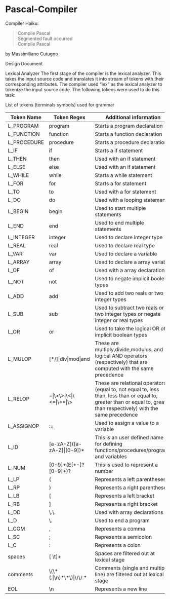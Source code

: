 # Pascal-Compiler

Compiler Haiku:

> Compile Pascal  
Segmented fault occurred  
Compile Pascal

by
Massimiliano Cutugno
















Design Document

Lexical Analyzer
	The first stage of the compiler is the lexical analyzer. This takes the input source code and translates it into stream of tokens with their corresponding attributes. The compiler used “lex” as the lexical analyzer to tokenize the input source code. The following tokens were used to do this task:

List of tokens (terminals symbols) used for grammar

| Token Name | Token Regex | Additional information |
| --- | --- | --- |
| L_PROGRAM | program | Starts a program declaration |
| L_FUNCTION | function | Starts a function declaration |
| L_PROCEDURE | procedure | Starts a procedure declaration |
| L_IF | if | Starts a if statement |
| L_THEN | then | Used with an if statement |
| L_ELSE | else | Used with an if statement |
| L_WHILE | while | Starts a while statement |
| L_FOR | for | Starts a for statement |
| L_TO | to | Used with a for statement |
| L_DO | do | Used with a looping statements |
| L_BEGIN | begin | Used to start multiple statements |
| L_END | end | Used to end multiple statements |
| L_INTEGER | integer | Used to declare integer type |
| L_REAL | real | Used to declare real type |
| L_VAR | var | Used to declare a variable |
| L_ARRAY | array | Used to declare a array variable |
| L_OF | of | Used with a array declaration |
| L_NOT | not | Used to negate implicit boolean types |
| L_ADD | add | Used to add two reals or two integer types |
| L_SUB | sub | Used to subtract two reals or two integer types or negate integer or real types |
| L_OR | or | Used to take the logical OR of implicit boolean types |
| L_MULOP | [*/]\|div\|mod\|and | These are multiply,divide,modulus, and logical AND operators (respectively) that are computed with the same precedence |
| L_RELOP | =\|\\<\\>\|\\<\|\\<=\|\\>=\|\\> | These are relational operators (equal to, not equal to, less than, less than or equal to, greater than or equal to, greater than respectively) with the same precedence |
| L_ASSIGNOP | := | Used to assign a value to a variable |
| L_ID | \[a-zA-Z\](\[a-zA-Z\]\|\[0-9\])* | This is an user defined name for defining functions/procedures/programs and variables |
| L_NUM | \[0-9\]+(E\[+-\]?\[0-9\]+)? | This is used to represent a number |
| L_LP | ( | Represents a left parentheses |
| L_RP | ) | Represents a right parentheses |
| L_LB | \[ | Represents a left bracket |
| L_RB | \] | Represents a right bracket |
| L_DD | \\.\\. | Used with array declarations |
| L_D | \\. | Used to end a program |
| L_COM | , |  Represents a comma |
| L_SC | ; | Represents a semicolon | 
| L_C | : | Represents a colon |
| spaces | \[ \t\]+ | Spaces are filtered out at lexical stage |
| comments | \\(\\\*(.\|\\n)\*\\\*\\)\|\\/\\/.\* | Comments (single and multiple line) are filtered out at lexical stage |
| EOL | \\n | Represents a new line |

